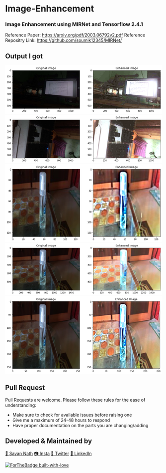 # Image-Enhancement

### Image Enhancement using MIRNet and Tensorflow 2.4.1

Reference Paper: https://arxiv.org/pdf/2003.06792v2.pdf
Reference Repositry Link: https://github.com/soumik12345/MIRNet/

## Output I got

<img src = "assets/converted_images/converted_4.png">
<img src = "assets/converted_images/converted_5.png">
<img src = "assets/converted_images/converted_3.png">
<img src = "assets/converted_images/converted_1.png">
<img src = "assets/converted_images/converted_2.png">

## Pull Request

Pull Requests are welcome. Please follow these rules for the ease of understanding:
* Make sure to check for available issues before raising one
* Give me a maximum of 24-48 hours to respond
* Have proper documentation on the parts you are changing/adding

## Developed & Maintained by

[👨 Sayan Nath](https://sayan-nath.web.app/)
[📷 Insta](https://www.instagram.com/sayannath235/)
[🐤 Twitter](https://twitter.com/SayanNa20204009)
[🧳 LinkedIn](https://www.linkedin.com/in/sayan-nath-15a989182/)

[![ForTheBadge built-with-love](http://ForTheBadge.com/images/badges/built-with-love.svg)](https://github.com/sayannath)
